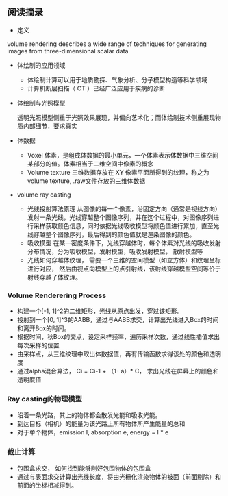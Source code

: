 ## 阅读摘录

- 定义

volume rendering describes a wide range of techniques for generating images from three-dimensional scalar data

- 体绘制的应用领域

  - 体绘制计算可以用于地质勘探、气象分析、分子模型构造等科学领域
  - 计算机断层扫描（ CT ）已经广泛应用于疾病的诊断

- 体绘制与光照模型

  透明光照模型侧重于光照效果展现，并偏向艺术化；而体绘制技术侧重展现物质内部细节，要求真实

- 体数据

  - Voxel 体素，是组成体数据的最小单元，一个体素表示体数据中三维空间某部分的值。体素相当于二维空间中像素的概念
  - Volume texture 三维数据存放在 XY 像素平面所得到的纹理，称之为 volume texture, .raw文件存放的三维体数据

- volume ray casting

  - 光线投射算法原理 从图像的每一个像素，沿固定方向（通常是视线方向）发射一条光线，光线穿越整个图像序列，并在这个过程中，对图像序列进行采样获取颜色信息，同时依据光线吸收模型将颜色值进行累加，直至光线穿越整个图像序列，最后得到的颜色值就是渲染图像的颜色。
  - 吸收模型 在某一密度条件下，光线穿越体时，每个体素对光线的吸收发射分布情况，分为吸收模型，发射模型，吸收发射模型， 散射模型等
  - 光线如何穿越体纹理， 需要一个三维的空间模型（如立方体）和纹理坐标进行对应， 然后由视点向模型上的点引射线，该射线穿越模型空间等价于射线穿越了体纹理。

### Volume Renderering Process

- 构建一个[-1, 1]^2的二维矩形，光线从原点出发，穿过该矩形。
- 投射到一个[0, 1]^3的AABB，通过与AABB求交，计算出光线进入Box的时间和离开Box的时间。
- 根据时间，秋Box的交点，设定采样频率，遍历采样次数，通过线性插值求出每次采样的位置
- 由采样点，从三维纹理中取出体数据值，再有传输函数求得该处的颜色和透明度
- 通过alpha混合算法， Ci = Ci-1  + （1- a）* C， 求出光线在屏幕上的颜色和透明度值

### Ray casting的物理模型
- 沿着一条光路，其上的物体都会散发光能和吸收光能。
- 到达目标（相机）的能量为该光路上所有物体所产生能量的总和
- 对于单个物体，emission I, absorption e, energy = I * e

### 截止计算

- 包围盒求交， 如何找到能够刚好包围物体的包围盒
- 通过与表面求交计算出光线长度，将由光栅化渲染物体的被面（前面剔除）和前面的坐标相减得到。